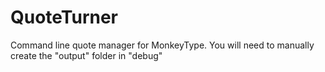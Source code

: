 # QuoteTurner
Command line quote manager for MonkeyType.
You will need to manually create the "output" folder in "debug"

